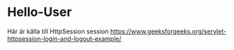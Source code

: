 # Hello-User

Här är källa till HttpSession session
https://www.geeksforgeeks.org/servlet-httpsession-login-and-logout-example/
